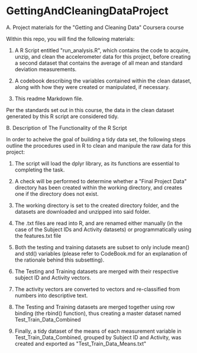 # GettingAndCleaningDataProject
A. Project materials for the "Getting and Cleaning Data" Coursera course

Within this repo, you will find the following materials:

1) A R Script entitled "run_analysis.R", which contains the code to acquire, unzip, and clean the accelerometer data for this project, before creating a second dataset that contains the average of all mean and standard deviation measurements.

2) A codebook describing the variables contained within the clean dataset, along with how they were created or manipulated, if necessary.

3) This readme Markdown file.

Per the standards set out in this course, the data in the clean dataset generated by this R script are considered tidy.

B. Description of The Functionality of the R Script

In order to acheive the goal of building a tidy data set, the following steps outline the procedures used in R to clean and manipule the raw data for this project:

1) The script will load the dplyr library, as its functions are essential to completing the task.

2) A check will be performed to determine whether a "Final Project Data" directory has been created within the working directory, and creates one if the directory does not exist.

3) The working directory is set to the created directory folder, and the datasets are downloaded and unzipped into said folder.

4) The .txt files are read into R, and are renamed either manually (in the case of the Subject IDs and Activity datasets) or programmatically using the features.txt file

5) Both the testing and training datasets are subset to only include mean() and std() variables (please refer to CodeBook.md for an explanation of the rationale behind this subsetting).

6) The Testing and Training datasets are merged with their respective subject ID and Activity vectors. 

7) The activity vectors are converted to vectors and re-classified from numbers into descriptive text.

8) The Testing and Training datasets are merged together using row binding (the rbind() function), thus creating a master dataset named Test_Train_Data_Combined

9) Finally, a tidy dataset of the means of each measurement variable in Test_Train_Data_Combined, grouped by Subject ID and Activity, was created and exported as "Test_Train_Data_Means.txt"
